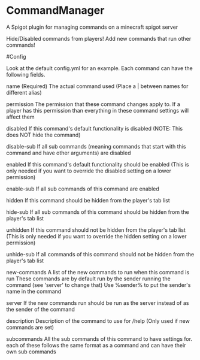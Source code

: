 # CommandManager
A Spigot plugin for managing commands on a minecraft spigot server

Hide/Disabled commands from players!
Add new commands that run other commands!

#Config

Look at the default config.yml for an example.
Each command can have the following fields.

name (Required)
  The actual command used (Place a | between names for different alias)

permission
  The permission that these command changes apply to. If a player has this permission than everything in these command settings will affect them

disabled
  If this command's default functionality is disabled (NOTE: This does NOT hide the command)

disable-sub
  If all sub commands (meaning commands that start with this command and have other arguments) are disabled

enabled
  If this command's default functionality should be enabled (This is only needed if you want to override the disabled setting on a lower permission)

enable-sub
  If all sub commands of this command are enabled

hidden
  If this command should be hidden from the player's tab list

hide-sub
  If all sub commands of this command should be hidden from the player's tab list
  
unhidden
  If this command should not be hidden from the player's tab list (This is only needed if you want to override the hidden setting on a lower permission)

unhide-sub
  If all commands of this command should not be hidden from the player's tab list
  
new-commands
  A list of the new commands to run when this command is run
  These commands are by default run by the sender running the command (see 'server' to change that)
  Use %sender% to put the sender's name in the command

server
  If the new commands run should be run as the server instead of as the sender of the command
  
description
  Description of the command to use for /help (Only used if new commands are set)
  
subcommands
  All the sub commands of this command to have settings for. each of these follows the same format as a command and can have their own sub commands
